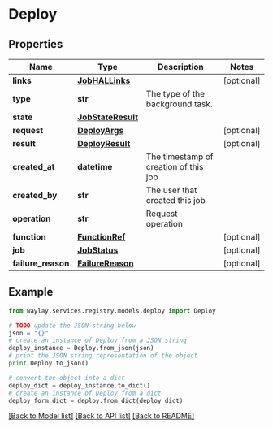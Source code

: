 # Deploy


## Properties

Name | Type | Description | Notes
------------ | ------------- | ------------- | -------------
**links** | [**JobHALLinks**](JobHALLinks.md) |  | [optional] 
**type** | **str** | The type of the background task. | 
**state** | [**JobStateResult**](JobStateResult.md) |  | 
**request** | [**DeployArgs**](DeployArgs.md) |  | [optional] 
**result** | [**DeployResult**](DeployResult.md) |  | [optional] 
**created_at** | **datetime** | The timestamp of creation of this job | 
**created_by** | **str** | The user that created this job | 
**operation** | **str** | Request operation | 
**function** | [**FunctionRef**](FunctionRef.md) |  | [optional] 
**job** | [**JobStatus**](JobStatus.md) |  | [optional] 
**failure_reason** | [**FailureReason**](FailureReason.md) |  | [optional] 

## Example

```python
from waylay.services.registry.models.deploy import Deploy

# TODO update the JSON string below
json = "{}"
# create an instance of Deploy from a JSON string
deploy_instance = Deploy.from_json(json)
# print the JSON string representation of the object
print Deploy.to_json()

# convert the object into a dict
deploy_dict = deploy_instance.to_dict()
# create an instance of Deploy from a dict
deploy_form_dict = deploy.from_dict(deploy_dict)
```
[[Back to Model list]](../README.md#documentation-for-models) [[Back to API list]](../README.md#documentation-for-api-endpoints) [[Back to README]](../README.md)


